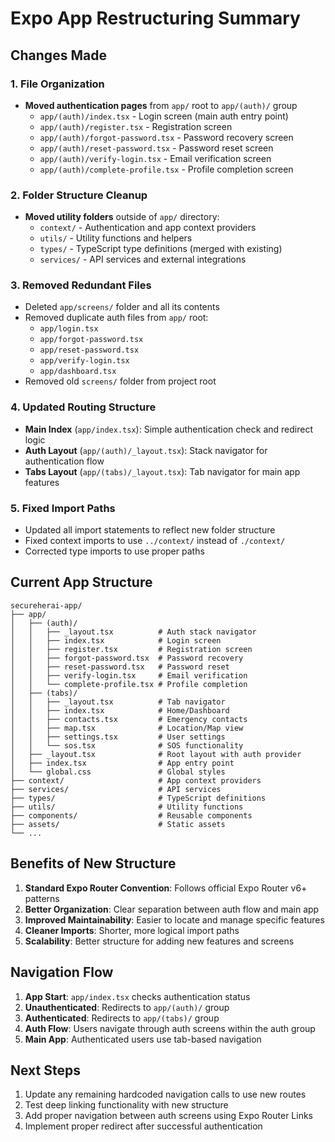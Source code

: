 # Expo App Restructuring Summary

## Changes Made

### 1. File Organization

- **Moved authentication pages** from `app/` root to `app/(auth)/` group
  - `app/(auth)/index.tsx` - Login screen (main auth entry point)
  - `app/(auth)/register.tsx` - Registration screen
  - `app/(auth)/forgot-password.tsx` - Password recovery screen
  - `app/(auth)/reset-password.tsx` - Password reset screen
  - `app/(auth)/verify-login.tsx` - Email verification screen
  - `app/(auth)/complete-profile.tsx` - Profile completion screen

### 2. Folder Structure Cleanup

- **Moved utility folders** outside of `app/` directory:
  - `context/` - Authentication and app context providers
  - `utils/` - Utility functions and helpers
  - `types/` - TypeScript type definitions (merged with existing)
  - `services/` - API services and external integrations

### 3. Removed Redundant Files

- Deleted `app/screens/` folder and all its contents
- Removed duplicate auth files from `app/` root:
  - `app/login.tsx`
  - `app/forgot-password.tsx`
  - `app/reset-password.tsx`
  - `app/verify-login.tsx`
  - `app/dashboard.tsx`
- Removed old `screens/` folder from project root

### 4. Updated Routing Structure

- **Main Index** (`app/index.tsx`): Simple authentication check and redirect logic
- **Auth Layout** (`app/(auth)/_layout.tsx`): Stack navigator for authentication flow
- **Tabs Layout** (`app/(tabs)/_layout.tsx`): Tab navigator for main app features

### 5. Fixed Import Paths

- Updated all import statements to reflect new folder structure
- Fixed context imports to use `../context/` instead of `./context/`
- Corrected type imports to use proper paths

## Current App Structure

```
secureherai-app/
├── app/
│   ├── (auth)/
│   │   ├── _layout.tsx          # Auth stack navigator
│   │   ├── index.tsx            # Login screen
│   │   ├── register.tsx         # Registration screen
│   │   ├── forgot-password.tsx  # Password recovery
│   │   ├── reset-password.tsx   # Password reset
│   │   ├── verify-login.tsx     # Email verification
│   │   └── complete-profile.tsx # Profile completion
│   ├── (tabs)/
│   │   ├── _layout.tsx          # Tab navigator
│   │   ├── index.tsx            # Home/Dashboard
│   │   ├── contacts.tsx         # Emergency contacts
│   │   ├── map.tsx              # Location/Map view
│   │   ├── settings.tsx         # User settings
│   │   └── sos.tsx              # SOS functionality
│   ├── _layout.tsx              # Root layout with auth provider
│   ├── index.tsx                # App entry point
│   └── global.css               # Global styles
├── context/                     # App context providers
├── services/                    # API services
├── types/                       # TypeScript definitions
├── utils/                       # Utility functions
├── components/                  # Reusable components
├── assets/                      # Static assets
└── ...
```

## Benefits of New Structure

1. **Standard Expo Router Convention**: Follows official Expo Router v6+ patterns
2. **Better Organization**: Clear separation between auth flow and main app
3. **Improved Maintainability**: Easier to locate and manage specific features
4. **Cleaner Imports**: Shorter, more logical import paths
5. **Scalability**: Better structure for adding new features and screens

## Navigation Flow

1. **App Start**: `app/index.tsx` checks authentication status
2. **Unauthenticated**: Redirects to `app/(auth)/` group
3. **Authenticated**: Redirects to `app/(tabs)/` group
4. **Auth Flow**: Users navigate through auth screens within the auth group
5. **Main App**: Authenticated users use tab-based navigation

## Next Steps

1. Update any remaining hardcoded navigation calls to use new routes
2. Test deep linking functionality with new structure
3. Add proper navigation between auth screens using Expo Router Links
4. Implement proper redirect after successful authentication
